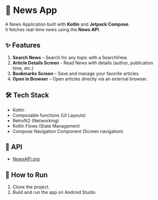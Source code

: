 # 📰 News App

A News Application built with **Kotlin** and **Jetpack Compose**.  
It fetches real-time news using the **News API**.

## ✨ Features
1. **Search News** – Search for any topic with a SearchView.
2. **Article Details Screen** - Read News with details (author, publication time, etc.)
3. **Bookmarks Screen** – Save and manage your favorite articles.
4. **Open in Browser** – Open articles directly via an external browser.

## 🛠 Tech Stack
- Kotlin
- Composable functions (UI Layouts)
- Retrofit2 (Networking)
- Kotlin Flows (State Management
- Compose Navigation Component (Screen navigation)

## 📡 API
- [NewsAPI.org](https://newsapi.org/)

## 🚀 How to Run
1. Clone the project.
2. Build and run the app on Android Studio.
